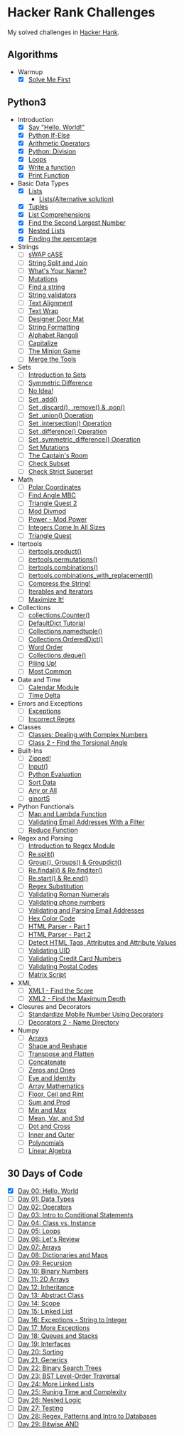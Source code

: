 # Hacker Rank Challenges

My solved challenges in [Hacker Hank](https://www.hackerrank.com/robertopc).

## Algorithms
* Warmup
    - [x] [Solve Me First](python3/introduction/solve-me-first.py)
    
## Python3
* Introduction
    - [x] [Say "Hello, World!"](python3/introduction/py-hello-world.py)
    - [x] [Python If-Else](python3/introduction/if-else.py)
    - [x] [Arithmetic Operators](python3/introduction/arithmetic-operators.py)
    - [x] [Python: Division](python3/introduction/division.py)
    - [x] [Loops](python3/introduction/loops.py)
    - [x] [Write a function](python3/introduction/write-a-function.py)
    - [x] [Print Function](python3/introduction/print.py)
* Basic Data Types
    - [x] [Lists](python3/basic-data-types/lists.py)
        * [Lists(Alternative solution)](python3/basic-data-types/lists-alternative-for-humans.py)
    - [x] [Tuples](python3/basic-data-types/tuples.py)
    - [x] [List Comprehensions](python3/basic-data-types/list-comprehensions.py)
    - [x] [Find the Second Largest Number](python3/basic-data-types/find-second-maximum-number-in-a-list.py)
    - [x] [Nested Lists](python3/basic-data-types/nested-list.py)
    - [x] [Finding the percentage](python3/basic-data-types/finding-the-percentage.py)
* Strings
    - [ ] [sWAP cASE](python3/strings/swap-case.py)
    - [ ] [String Split and Join](python3/strings/string-split-and-join.py)
    - [ ] [What's Your Name?](python3/strings/what-is-your-name.py)
    - [ ] [Mutations](python3/strings/mutations.py)
    - [ ] [Find a string](python3/strings/find-a-string.py)
    - [ ] [String validators](python3/strings/string-validators.py)
    - [ ] [Text Alignment](python3/strings/text-alignment.py)
    - [ ] [Text Wrap](python3/strings/text-wrap.py)
    - [ ] [Designer Door Mat](python3/strings/designer-moot-mat.py)
    - [ ] [String Formatting](python3/strings/string-formatting.py)
    - [ ] [Alphabet Rangoli](python3/strings/alphabet-rangoli.py)
    - [ ] [Capitalize](python3/strings/capitalize.py)
    - [ ] [The Minion Game](python3/strings/the-minion-game.py)
    - [ ] [Merge the Tools](python3/strings/merge-the-tools.py)
* Sets
    - [ ] [Introduction to Sets](python3/sets/introduction-to-sets.py)
    - [ ] [Symmetric Difference](python3/sets/symmetric-difference.py)
    - [ ] [No Idea!](python3/sets/no-idea.py)
    - [ ] [Set .add()](python3/sets/set-add.py)
    - [ ] [Set .discard(), .remove() & .pop()](python3/sets/set-discard-remove-pop.py)
    - [ ] [Set .union() Operation](python3/sets/set-union-operation.py)
    - [ ] [Set .intersection() Operation](python3/sets/set-intersection-operation.py)
    - [ ] [Set .difference() Operation](python3/sets/set-difference-operation.py)
    - [ ] [Set .symmetric_difference() Operation](python3/sets/set-symmetric-difference-operation.py)
    - [ ] [Set Mutations](python3/sets/set-mutations.py)
    - [ ] [The Captain's Room](python3/sets/the-captains-room.py)
    - [ ] [Check Subset](python3/sets/check-subset.py)
    - [ ] [Check Strict Superset](python3/sets/check-strict-superset.py)
* Math
    - [ ] [Polar Coordinates](python3/math/polar-coordinates.py)
    - [ ] [Find Angle MBC](python3/math/find-angle-mbc.py)
    - [ ] [Triangle Quest 2](python3/math/triangle-quest-2.py)
    - [ ] [Mod Divmod](python3/math/mod-divmod.py)
    - [ ] [Power - Mod Power](python3/math/power-mod-power.py)
    - [ ] [Integers Come In All Sizes](python3/math/integers-come-in-all-sizes.py)
    - [ ] [Triangle Quest](python3/math/triangle-quest.py)
* Itertools
    - [ ] [itertools.product()](python3/itertools/itertools-product.py)
    - [ ] [itertools.permutations()](python3/itertools/itertools-permutations.py)
    - [ ] [itertools.combinations()](python3/itertools/itertools-combinations.py)
    - [ ] [itertools.combinations_with_replacement()](python3/itertools/itertools-combinations_with_replacement.py)
    - [ ] [Compress the String!](python3/itertools/compress_the_string.py)
    - [ ] [Iterables and Iterators](python3/itertools/iterables-and-iterators.py)
    - [ ] [Maximize It!](python3/itertools/maximize-it.py)
* Collections
    - [ ] [collections.Counter()](python3/collections/collections-counter.py)
    - [ ] [DefaultDict Tutorial](python3/collections/defaultdict-tutorial.py)
    - [ ] [Collections.namedtuple()](python3/collections/collections-namedtuple.py)
    - [ ] [Collections.OrderedDict()](python3/collections/collections-ordereddict.py)
    - [ ] [Word Order](python3/collections/word-order.py)
    - [ ] [Collections.deque()](python3/collections/collections-deque.py)
    - [ ] [Piling Up!](python3/collections/piling-up.py)
    - [ ] [Most Common](python3/collections/most-common.py)
* Date and Time
    - [ ] [Calendar Module](python3/date-and-time/calendar-module.py)
    - [ ] [Time Delta](python3/date-and-time/time-delta.py)
* Errors and Exceptions
    - [ ] [Exceptions](python3/errors-and-exceptions/exceptions.py)
    - [ ] [Incorrect Regex](python3/errors-and-exceptions/incorrect-regex.py)
* Classes
    - [ ] [Classes: Dealing with Complex Numbers](python3/classes/classes-dealing-with-complex-numbers.py)
    - [ ] [Class 2 - Find the Torsional Angle](python3/classes/class-2-find-the-torsional-angle.py)
* Built-Ins
    - [ ] [Zipped!](python3/built-ins/zipped.py)
    - [ ] [Input()](python3/built-ins/input.py)
    - [ ] [Python Evaluation](python3/built-ins/python-evaluation.py)
    - [ ] [Sort Data](python3/built-ins/sort-data.py)
    - [ ] [Any or All](python3/built-ins/any-or-all.py)
    - [ ] [ginortS](python3/built-ins/ginorts.py)
* Python Functionals
    - [ ] [Map and Lambda Function](python3/python-functionals/map-and-lambda-funciton.py)
    - [ ] [Validating Email Addresses With a Filter](python3/python-functionals/validating-email-addresses-with-a-filter.py)
    - [ ] [Reduce Function](python3/python-functionals/reduce-function.py)
* Regex and Parsing
    - [ ] [Introduction to Regex Module](python3/regex-and-parsing/introduction-to-regex-module.py)
    - [ ] [Re.split()](python3/regex-and-parsing/re-split.py)
    - [ ] [Group(), Groups() & Groupdict()](python3/regex-and-parsing/group-groups-groupdict.py)
    - [ ] [Re.findall() & Re.finditer()](python3/regex-and-parsing/re-findall-and-re-finditer.py)
    - [ ] [Re.start() & Re.end()](python3/regex-and-parsing/re-start-and-re-end.py)
    - [ ] [Regex Substitution](python3/regex-and-parsing/regex-substituion.py)
    - [ ] [Validating Roman Numerals](python3/regex-and-parsing/validating-roman-numerals.py)
    - [ ] [Validating phone numbers](python3/regex-and-parsing/validating-phone-numbers.py)
    - [ ] [Validating and Parsing Email Addresses](python3/regex-and-parsing/validating-and-parsing-email-addresses.py)
    - [ ] [Hex Color Code](python3/regex-and-parsing/hex-color-code.py)
    - [ ] [HTML Parser - Part 1](python3/regex-and-parsing/html-parsert-part1.py)
    - [ ] [HTML Parser - Part 2](python3/regex-and-parsing/html-parsert-part2.py)
    - [ ] [Detect HTML Tags, Attributes and Attribute Values](python3/regex-and-parsing/detect-html-tags-attributes-and-attribute-values.py)
    - [ ] [Validating UID](python3/regex-and-parsing/validating-uid.py)
    - [ ] [Validating Credit Card Numbers](python3/regex-and-parsing/validating-credit-card-numbers.py)
    - [ ] [Validating Postal Codes](python3/regex-and-parsing/validating-postal-codes.py)
    - [ ] [Matrix Script](python3/regex-and-parsing/matrix-script.py)
* XML
    - [ ] [XML1 - Find the Score](python3/xml/xml1-find-the-score.py)
    - [ ] [XML2 - Find the Maximum Depth](python3/xml/xml2-find-the-maximum-depth.py)
* Closures and Decorators
    - [ ] [Standardize Mobile Number Using Decorators](python3/closures-and-decorators/standardize-mobile-numbers-using-decorators.py)
    - [ ] [Decorators 2 - Name Directory](python3/closures-and-decorators/decorators2-name-directory.py)
* Numpy
    - [ ] [Arrays](python3/numpy/arrays.py)
    - [ ] [Shape and Reshape](python3/numpy/shape-and-reshape.py)
    - [ ] [Transpose and Flatten](python3/numpy/transpose-and-flatten.py)
    - [ ] [Concatenate](python3/numpy/concatenate.py)
    - [ ] [Zeros and Ones](python3/numpy/zeros-and-ones.py)
    - [ ] [Eye and Identity](python3/numpy/eyes-and-identity.py)
    - [ ] [Array Mathematics](python3/numpy/array-mathematics.py)
    - [ ] [Floor, Ceil and Rint](python3/numpy/floor-ceil-and-rint.py)
    - [ ] [Sum and Prod](python3/numpy/sum-and-prod.py)
    - [ ] [Min and Max](python3/numpy/min-and-max.py)
    - [ ] [Mean, Var, and Std](python3/numpy/mean-var-and-std.py)
    - [ ] [Dot and Cross](python3/numpy/dot-and-cross.py)
    - [ ] [Inner and Outer](python3/numpy/inner-and-outer.py)
    - [ ] [Polynomials](python3/numpy/polynomials.py)
    - [ ] [Linear Algebra](python3/numpy/linear-algebra.py)
    
## 30 Days of Code
- [x] [Day 00: Hello, World](30-days-of-code/day-00-hello-world.py)
- [ ] [Day 01: Data Types](30-days-of-code/day-01-data-types.py)
- [ ] [Day 02: Operators](30-days-of-code/day-02-operators.py)
- [ ] [Day 03: Intro to Conditional Statements](30-days-of-code/day-03-intro-to-conditional-statements.py)
- [ ] [Day 04: Class vs. Instance](30-days-of-code/day-04-class-vs-instance.py)
- [ ] [Day 05: Loops](30-days-of-code/day-05-loops.py)
- [ ] [Day 06: Let's Review](30-days-of-code/day-06-lets-review.py)
- [ ] [Day 07: Arrays](30-days-of-code/day-07-arrays.py)
- [ ] [Day 08: Dictionaries and Maps](30-days-of-code/day-08-dictionaries-and-maps.py)
- [ ] [Day 09: Recursion](30-days-of-code/day-09-recursion.py)
- [ ] [Day 10: Binary Numbers](30-days-of-code/day-10-binary-numbers.py)
- [ ] [Day 11: 2D Arrays](30-days-of-code/day-11-2d-arrays.py)
- [ ] [Day 12: Inheritance](30-days-of-code/day-12-inheritance.py)
- [ ] [Day 13: Abstract Class](30-days-of-code/day-13-abstract-classes.py)
- [ ] [Day 14: Scope](30-days-of-code/day-14-scope.py)
- [ ] [Day 15: Linked List](30-days-of-code/day-15-linked-list.py)
- [ ] [Day 16: Exceptions - String to Integer](30-days-of-code/day-16-exceptions-string-to-integer.py)
- [ ] [Day 17: More Exceptions](30-days-of-code/day-17-more-exceptions.py)
- [ ] [Day 18: Queues and Stacks](30-days-of-code/day-18-queues-and-stacks.py)
- [ ] [Day 19: Interfaces](30-days-of-code/day-19-interfaces.py)
- [ ] [Day 20: Sorting](30-days-of-code/day-20-sorting.py)
- [ ] [Day 21: Generics](30-days-of-code/day-21-generics.py)
- [ ] [Day 22: Binary Search Trees](30-days-of-code/day-22-binary-search-trees.py)
- [ ] [Day 23: BST Level-Order Traversal](30-days-of-code/day-23-bst-level-order-traversal.py)
- [ ] [Day 24: More Linked Lists](30-days-of-code/day-24-more-linked-lists.py)
- [ ] [Day 25: Runing Time and Complexity](30-days-of-code/day-25-running-time-and-complexity.py)
- [ ] [Day 26: Nested Logic](30-days-of-code/day-26-nested-logic.py)
- [ ] [Day 27: Testing](30-days-of-code/day-27-testing.py)
- [ ] [Day 28: Regex, Patterns and Intro to Databases](30-days-of-code/day-28-regex-patterns-and-intro-to-databases.py)
- [ ] [Day 29: Bitwise AND](30-days-of-code/day-29-bitwise-and.py)
